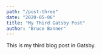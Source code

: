 ```yaml
---
path: "/post-three"
date: "2020-05-06"
title: "My Third Gatsby Post"
author: "Bruce Banner"
---
```


This is my third blog post in Gatsby.
